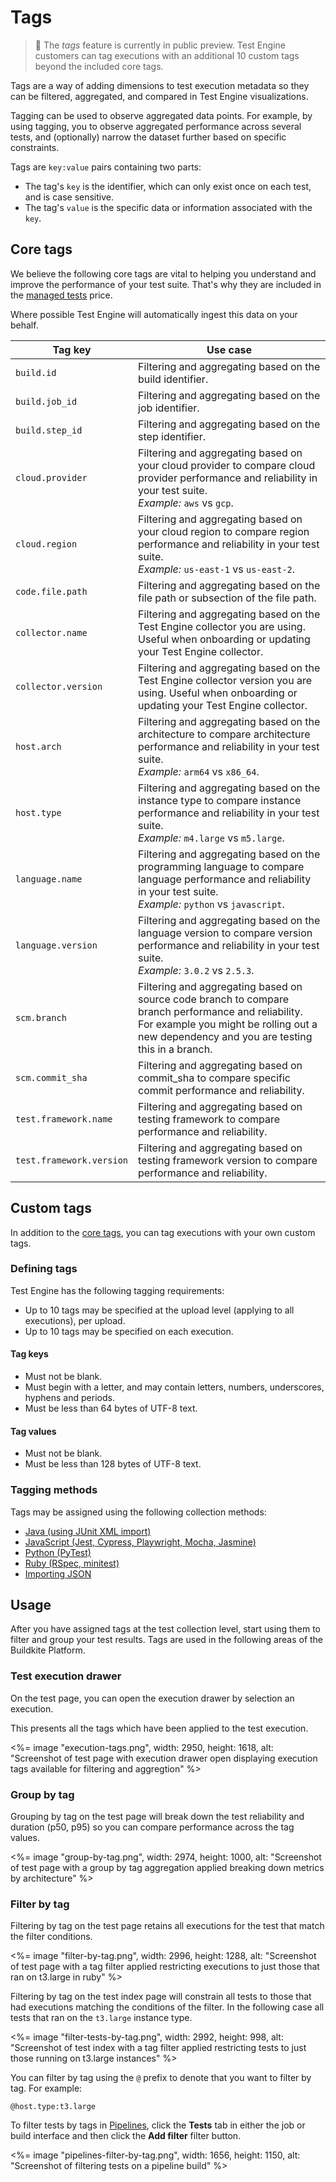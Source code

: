 # Tags

> 📘
> The _tags_ feature is currently in public preview. Test Engine customers can tag executions with an additional 10 custom tags beyond the included core tags.

Tags are a way of adding dimensions to test execution metadata so they can be filtered, aggregated, and compared in Test Engine visualizations.

Tagging can be used to observe aggregated data points. For example, by using tagging, you to observe aggregated performance across several tests, and (optionally) narrow the dataset further based on specific constraints.

Tags are `key:value` pairs containing two parts:

- The tag's `key` is the identifier, which can only exist once on each test, and is case sensitive.
- The tag's `value` is the specific data or information associated with the `key`.

## Core tags

We believe the following core tags are vital to helping you understand and improve the performance of your test suite. That's why they are included in the [managed tests](/docs/test-engine/usage_and_billing#managed-tests) price.

Where possible Test Engine will automatically ingest this data on your behalf.

<table class="responsive-table">
  <thead>
    <tr>
      <th>Tag key</th>
      <th>Use case</th>
    </tr>
  </thead>
  <tbody>
    <tr>
      <td><code>build.id</code></td>
      <td>Filtering and aggregating based on the build identifier.</td>
    </tr>
    <tr>
      <td><code>build.job_id</code></td>
      <td>Filtering and aggregating based on the job identifier.</td>
    </tr>
    <tr>
      <td><code>build.step_id</code></td>
      <td>Filtering and aggregating based on the step identifier.</td>
    </tr>
    <tr>
      <td><code>cloud.provider</code></td>
      <td>
        Filtering and aggregating based on your cloud provider to compare cloud provider performance and reliability in your test suite.<br/><em>Example:</em> <code>aws</code> vs <code>gcp</code>.
      </td>
    </tr>
    <tr>
      <td><code>cloud.region</code></td>
      <td>
        Filtering and aggregating based on your cloud region to compare region performance and reliability in your test suite.<br/><em>Example:</em> <code>us-east-1</code> vs <code>us-east-2</code>.
      </td>
    </tr>
    <tr>
      <td><code>code.file.path</code></td>
      <td>
        Filtering and aggregating based on the file path or subsection of the file path.
      </td>
    </tr>
    <tr>
      <td><code>collector.name</code></td>
      <td>
        Filtering and aggregating based on the Test Engine collector you are using. Useful when onboarding or updating your Test Engine collector.
      </td>
    </tr>
    <tr>
      <td><code>collector.version</code></td>
      <td>
        Filtering and aggregating based on the Test Engine collector version you are using. Useful when onboarding or updating your Test Engine collector.
      </td>
    </tr>
    <tr>
      <td><code>host.arch</code></td>
      <td>
        Filtering and aggregating based on the architecture to compare architecture performance and reliability in your test suite.<br/><em>Example:</em> <code>arm64</code> vs <code>x86_64</code>.
      </td>
    </tr>
    <tr>
      <td><code>host.type</code></td>
      <td>
        Filtering and aggregating based on the instance type to compare instance performance and reliability in your test suite.<br/><em>Example:</em> <code>m4.large</code> vs <code>m5.large</code>.
      </td>
    </tr>
    <tr>
      <td><code>language.name</code></td>
      <td>
        Filtering and aggregating based on the programming language to compare language performance and reliability in your test suite.<br/><em>Example:</em> <code>python</code> vs <code>javascript</code>.
      </td>
    </tr>
    <tr>
      <td><code>language.version</code></td>
      <td>
        Filtering and aggregating based on the language version to compare version performance and reliability in your test suite.<br/><em>Example:</em> <code>3.0.2</code> vs <code>2.5.3</code>.
      </td>
    </tr>
    <tr>
      <td><code>scm.branch</code></td>
      <td>
        Filtering and aggregating based on source code branch to compare branch performance and reliability. For example you might be rolling out a new dependency and you are testing this in a branch.
      </td>
    </tr>
    <tr>
      <td><code>scm.commit_sha</code></td>
      <td>
        Filtering and aggregating based on commit_sha to compare specific commit performance and reliability.
      </td>
    </tr>
    <tr>
      <td><code>test.framework.name</code></td>
      <td>
        Filtering and aggregating based on testing framework to compare performance and reliability.
      </td>
    </tr>
    <tr>
      <td><code>test.framework.version</code></td>
      <td>
        Filtering and aggregating based on testing framework version to compare performance and reliability.
      </td>
    </tr>
  </tbody>
</table>

## Custom tags

In addition to the [core tags](#core-tags), you can tag executions with your own custom tags.

### Defining tags

Test Engine has the following tagging requirements:

- Up to 10 tags may be specified at the upload level (applying to all executions), per upload.
- Up to 10 tags may be specified on each execution.

#### Tag keys

- Must not be blank.
- Must begin with a letter, and may contain letters, numbers, underscores, hyphens and periods.
- Must be less than 64 bytes of UTF-8 text.

#### Tag values

- Must not be blank.
- Must be less than 128 bytes of UTF-8 text.

### Tagging methods

Tags may be assigned using the following collection methods:

- [Java (using JUnit XML import)](/docs/test-engine/importing-junit-xml)
- [JavaScript (Jest, Cypress, Playwright, Mocha, Jasmine)](/docs/test-engine/javascript-collectors#upload-custom-tags-for-test-executions)
- [Python (PyTest)](/docs/test-engine/python-collectors#pytest-collector-upload-custom-tags-for-test-executions)
- [Ruby (RSpec, minitest)](/docs/test-engine/ruby-collectors#upload-custom-tags-for-test-executions)
- [Importing JSON](/docs/test-engine/importing-json#json-test-results-data-reference-execution-level-custom-tags)

## Usage

After you have assigned tags at the test collection level, start using them to filter and group your test results. Tags are used in the following areas of the Buildkite Platform.

### Test execution drawer

On the test page, you can open the execution drawer by selection an execution.

This presents all the tags which have been applied to the test execution.

<%= image "execution-tags.png", width: 2950, height: 1618, alt: "Screenshot of test page with execution drawer open displaying execution tags available for filtering and aggregtion" %>

### Group by tag

Grouping by tag on the test page will break down the test reliability and duration (p50, p95) so you can compare performance across the tag values.

<%= image "group-by-tag.png", width: 2974, height: 1000, alt: "Screenshot of test page with a group by tag aggregation applied breaking down metrics by architecture" %>

### Filter by tag

Filtering by tag on the test page retains all executions for the test that match the filter conditions.

<%= image "filter-by-tag.png", width: 2996, height: 1288, alt: "Screenshot of test page with a tag filter applied restricting executions to just those that ran on t3.large in ruby" %>

Filtering by tag on the test index page will constrain all tests to those that had executions matching the conditions of the filter. In the following case all tests that ran on the `t3.large` instance type.

<%= image "filter-tests-by-tag.png", width: 2992, height: 998, alt: "Screenshot of test index with a tag filter applied restricting tests to just those running on t3.large instances" %>

You can filter by tag using the `@` prefix to denote that you want to filter by tag. For example:

```
@host.type:t3.large
```

To filter tests by tags in [Pipelines](/docs/pipelines), click the **Tests** tab in either the job or build interface and then click the **Add filter** filter button.

<%= image "pipelines-filter-by-tag.png", width: 1656, height: 1150, alt: "Screenshot of filtering tests on a pipeline build" %>
